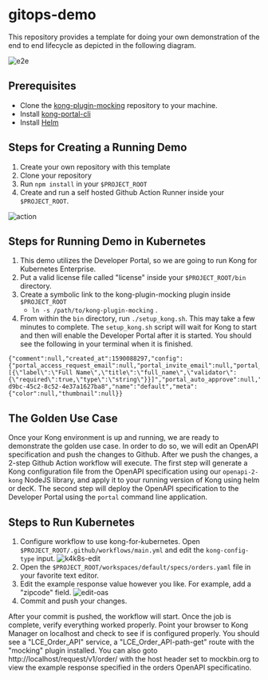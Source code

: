# gitops-demo

This repository provides a template for doing your own demonstration of the end to end lifecycle as depicted in the following diagram.

![e2e](https://kong-sales-engineering.s3.us-east-2.amazonaws.com/images/e2e.png)

Prerequisites
---
* Clone the [kong-plugin-mocking](https://github.com/Kong/kong-plugin-mocking) repository to your machine. 
* Install [kong-portal-cli](https://github.com/Kong/kong-portal-cli)
* Install [Helm](http://helm.sh)

Steps for Creating a Running Demo
----

1. Create your own repository with this template
1. Clone your repository
1. Run `npm install` in your `$PROJECT_ROOT`
1. Create and run a self hosted Github Action Runner inside your `$PROJECT_ROOT`. 

![action](https://kong-sales-engineering.s3.us-east-2.amazonaws.com/images/action-gitops-demo.png)

Steps for Running Demo in Kubernetes
---
1. This demo utilizes the Developer Portal, so we are going to run Kong for Kubernetes Enterprise.
1. Put a valid license file called "license" inside your `$PROJECT_ROOT/bin` directory.
1. Create a symbolic link to the kong-plugin-mocking plugin inside `$PROJECT_ROOT`
   - `ln -s /path/to/kong-plugin-mocking` .
1. From within the `bin` directory, run `./setup_kong.sh`. This may take a few minutes to complete. The `setup_kong.sh` script will wait for Kong to start and then will enable the Developer Portal after it is started. You should see the following in your terminal when it is finished.

```
{"comment":null,"created_at":1590088297,"config":{"portal_access_request_email":null,"portal_invite_email":null,"portal_reset_success_email":null,"portal_auth_conf":null,"portal_is_legacy":null,"portal_auth":null,"portal_developer_meta_fields":"[{\"label\":\"Full Name\",\"title\":\"full_name\",\"validator\":{\"required\":true,\"type\":\"string\"}}]","portal_auto_approve":null,"portal":true,"portal_token_exp":null,"portal_emails_reply_to":null,"portal_reset_email":null,"portal_approved_email":null,"portal_emails_from":null,"meta":null,"portal_session_conf":null,"portal_cors_origins":null},"id":"4639737f-d9bc-45c2-8c52-4e37a1627ba8","name":"default","meta":{"color":null,"thumbnail":null}}
```

The Golden Use Case
---
Once your Kong environment is up and running, we are ready to demonstrate the golden use case. In order to do so, we will edit an OpenAPI specification and push the changes to Github. After we push the changes, a 2-step Github Action workflow will execute. The first step will generate a Kong configuration file from the OpenAPI specification using our `openapi-2-kong` NodeJS library, and apply it to your running version of Kong using helm or decK. The second step will deploy the OpenAPI specification to the Developer Portal using the `portal` command line application.

Steps to Run Kubernetes 
---
1. Configure workflow to use kong-for-kubernetes. Open `$PROJECT_ROOT/.github/workflows/main.yml` and edit the `kong-config-type` input. ![k4k8s-edit](https://kong-sales-engineering.s3.us-east-2.amazonaws.com/images/k4k8s-edit.png)
1. Open the `$PROJECT_ROOT/workspaces/default/specs/orders.yaml` file in your favorite text editor.
1. Edit the example response value however you like. For example, add a "zipcode" field. ![edit-oas](https://kong-sales-engineering.s3.us-east-2.amazonaws.com/images/edit_oas.png)
1. Commit and push your changes.

After your commit is pushed, the workflow will start. Once the job is complete, verify everything worked properly. Point your browser to Kong Manager on localhost and check to see if is configured properly. You should see a "LCE_Order_API" service, a "LCE_Order_API-path-get" route with the "mocking" plugin installed. You can also goto http://localhost/request/v1/order/ with the host header set to mockbin.org to view the example response specified in the orders OpenAPI specificatino.